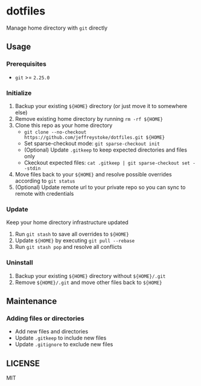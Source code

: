 # dotfiles

Manage home directory with `git` directly

## Usage

### Prerequisites

- `git` >= `2.25.0`

### Initialize

1. Backup your existing `${HOME}` directory (or just move it to somewhere else)
1. Remove existing home directory by running `rm -rf ${HOME}`
1. Clone this repo as your home directory
    - `git clone --no-checkout https://github.com/jeffreystoke/dotfiles.git ${HOME}`
    - Set sparse-checkout mode: `git sparse-checkout init`
    - (Optional) Update `.gitkeep` to keep expected directories and files only
    - Ckeckout expected files: `cat .gitkeep | git sparse-checkout set --stdin`
1. Move files back to your `${HOME}` and resolve possible overrides according to `git status`
1. (Optional) Update remote url to your private repo so you can sync to remote with credentials

### Update

Keep your home directory infrastructure updated

1. Run `git stash` to save all overrides to `${HOME}`
1. Update `${HOME}` by executing `git pull --rebase`
1. Run `git stash pop` and resolve all conflicts

### Uninstall

1. Backup your existing `${HOME}` directory without `${HOME}/.git`
1. Remove `${HOME}/.git` and move other files back to `${HOME}`

## Maintenance

### Adding files or directories

- Add new files and directories
- Update `.gitkeep` to include new files
- Update `.gitignore` to exclude new files

## LICENSE

MIT
